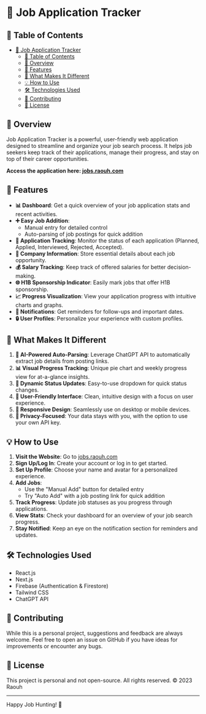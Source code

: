 # 🚀 Job Application Tracker

<!-- <img src="public/img/cat.png" alt="drawing" width="200"/> -->

## 📌 Table of Contents

- [🚀 Job Application Tracker](#-job-application-tracker)
  - [📌 Table of Contents](#-table-of-contents)
  - [🌟 Overview](#-overview)
  - [🎯 Features](#-features)
  - [🌈 What Makes It Different](#-what-makes-it-different)
  - [💡 How to Use](#-how-to-use)
  - [🛠️ Technologies Used](#️-technologies-used)
  - [🤝 Contributing](#-contributing)
  - [📄 License](#-license)

## 🌟 Overview

Job Application Tracker is a powerful, user-friendly web application designed to streamline and organize your job search process. It helps job seekers keep track of their applications, manage their progress, and stay on top of their career opportunities.

**Access the application here: [jobs.raouh.com](https://jobs.raouh.com)**

## 🎯 Features

- **📊 Dashboard**: Get a quick overview of your job application stats and recent activities.
- **➕ Easy Job Addition**:
  - Manual entry for detailed control
  - Auto-parsing of job postings for quick addition
- **📅 Application Tracking**: Monitor the status of each application (Planned, Applied, Interviewed, Rejected, Accepted).
- **💼 Company Information**: Store essential details about each job opportunity.
- **💰 Salary Tracking**: Keep track of offered salaries for better decision-making.
- **🌐 H1B Sponsorship Indicator**: Easily mark jobs that offer H1B sponsorship.
- **📈 Progress Visualization**: View your application progress with intuitive charts and graphs.
- **🔔 Notifications**: Get reminders for follow-ups and important dates.
- **🔒 User Profiles**: Personalize your experience with custom profiles.

## 🌈 What Makes It Different

1. **🤖 AI-Powered Auto-Parsing**: Leverage ChatGPT API to automatically extract job details from posting links.
2. **📊 Visual Progress Tracking**: Unique pie chart and weekly progress view for at-a-glance insights.
3. **🔄 Dynamic Status Updates**: Easy-to-use dropdown for quick status changes.
4. **🎨 User-Friendly Interface**: Clean, intuitive design with a focus on user experience.
5. **📱 Responsive Design**: Seamlessly use on desktop or mobile devices.
6. **🔐 Privacy-Focused**: Your data stays with you, with the option to use your own API key.

## 💡 How to Use

1. **Visit the Website**: Go to [jobs.raouh.com](https://jobs.raouh.com)
2. **Sign Up/Log In**: Create your account or log in to get started.
3. **Set Up Profile**: Choose your name and avatar for a personalized experience.
4. **Add Jobs**:
   - Use the "Manual Add" button for detailed entry
   - Try "Auto Add" with a job posting link for quick addition
5. **Track Progress**: Update job statuses as you progress through applications.
6. **View Stats**: Check your dashboard for an overview of your job search progress.
7. **Stay Notified**: Keep an eye on the notification section for reminders and updates.

## 🛠️ Technologies Used

- React.js
- Next.js
- Firebase (Authentication & Firestore)
- Tailwind CSS
- ChatGPT API

## 🤝 Contributing

While this is a personal project, suggestions and feedback are always welcome. Feel free to open an issue on GitHub if you have ideas for improvements or encounter any bugs.

## 📄 License

This project is personal and not open-source. All rights reserved. © 2023 Raouh

---

Happy Job Hunting! 🎉
